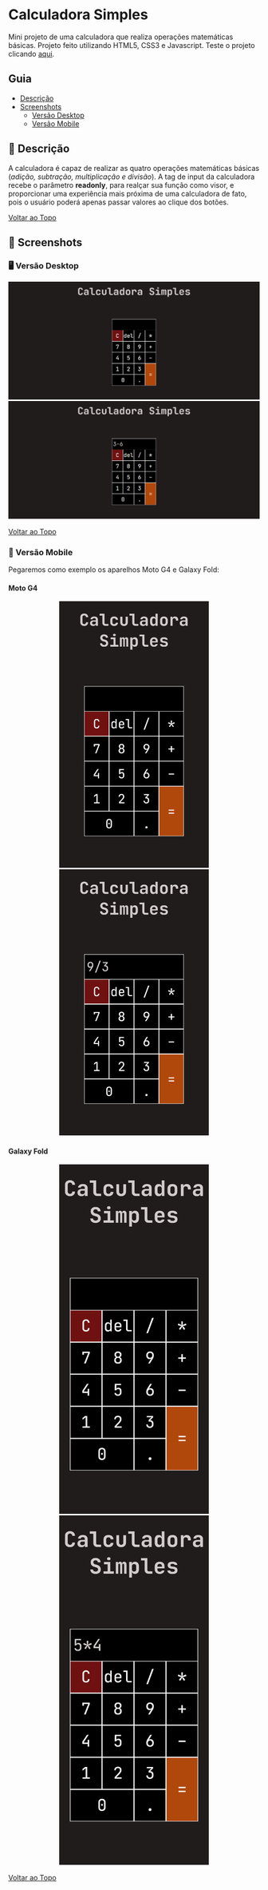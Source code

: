 # Calculadora Simples

Mini projeto de uma calculadora que realiza operações matemáticas básicas. Projeto feito utilizando HTML5, CSS3 e Javascript. Teste o projeto clicando [aqui](https://victordlmoraes.github.io/calculadora-simples/).

<a name="ancora"></a>
## Guia
- [Descrição](#ancora1)
- [Screenshots](#ancora2)
  - [Versão Desktop](#ancora3)
  - [Versão Mobile](#ancora4)

<a id="ancora1"></a>
## :pushpin: Descrição

A calculadora é capaz de realizar as quatro operações matemáticas básicas (*adição, subtração, multiplicação e divisão*). A tag de input da calculadora recebe o parâmetro **readonly**, para realçar sua função como visor, e proporcionar uma experiência mais próxima de uma calculadora de fato, pois o usuário poderá apenas passar valores ao clique dos botões.

[Voltar ao Topo](#ancora)

<a id="ancora2"></a>
## :camera_flash: Screenshots

<a id="ancora3"></a>
### :desktop_computer: Versão Desktop
![](images/desktop/desktop1.png)
![](images/desktop/desktop2.png)

[Voltar ao Topo](#ancora)

<a id="ancora4"></a>
### :iphone: Versão Mobile
Pegaremos como exemplo os aparelhos Moto G4 e Galaxy Fold:

#### Moto G4
<p align="center">
  <img src="images/mobile/moto_g4_1.png" width="300" /> <img src="images/mobile/moto_g4_2.png" width="300" />
</p>

#### Galaxy Fold
<p align="center">
  <img src="images/mobile/galaxy_fold_1.png" width="300" /> <img src="images/mobile/galaxy_fold_2.png" width="300" />
</p>

[Voltar ao Topo](#ancora)
